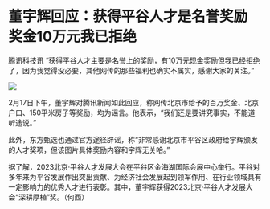 # 董宇辉回应：获得平谷人才是名誉奖励 奖金10万元我已拒绝

腾讯科技讯 “获得平谷人才主要是名誉上的奖励，有10万元现金奖励但我已经拒绝了，因为我觉得没必要，其他网传的那些福利也确实不属实，感谢大家的关注。”

![](https://inews.gtimg.com/news_bt/OXdDvDkP8-bb4pPvDZ_bXewRTeCjW3TxVGHr4tqJnazMsAA/1000)

2月17日下午，董宇辉对腾讯新闻如此回应，称网传北京市给予的百万奖金、北京户口、150平米房子等奖励，均为谣言。他表示，“我们还是要讲究事实，不能道听途说。”

此外，东方甄选也通过官方途径辟谣，称“非常感谢北京市平谷区政府给宇辉颁发的人才奖项，但该图片具体奖励内容和宇辉无关哈。”

据了解，2023北京·平谷人才发展大会在平谷区金海湖国际会展中心举行。平谷对多年来为平谷发展作出突出贡献、为经济社会发展起到领军作用、在行业领域具有一定影响力的优秀人才进行表彰。其中，董宇辉获得2023北京·平谷人才发展大会“深耕厚植”奖。（何西）

